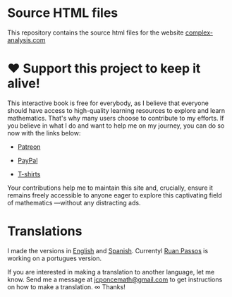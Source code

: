 # Source HTML files

This repository contains the source html files for the website [complex-analysis.com](https://complex-analysis.com)

# ❤️ Support this project to keep it alive!

This interactive book is free for everybody, as I believe that everyone should have access to high-quality learning resources to explore and learn mathematics. That's why many users choose to contribute to my efforts. If you believe in what I do and want to help me on my journey, you can do so now with the links below:

* [Patreon](https://www.patreon.com/jcponce)

* [PayPal](https://paypal.me/jcarlosponce/3)

* [T-shirts](https://jcponcemath.secure-decoration.com/shop/category/complex?c=4336971)

Your contributions help me to maintain this site and, crucially, ensure it remains freely accessible to anyone eager to explore this captivating field of mathematics —without any distracting ads.

# Translations

I made the versions in [English](https://complex-analysis.com) and [Spanish](https://complex-analysis.com/es.html). 
Currentyl [Ruan Passos](https://www.linkedin.com/in/ruan-passos-8177331a5/) is working on a portugues version.

If you are interested in making a translation to another language,
let me know. Send me a message at <a href="mailto:jcponcemath@gmail.com">jcponcemath@gmail.com</a> 
to get instructions on how to make a translation. ∞ Thanks!
